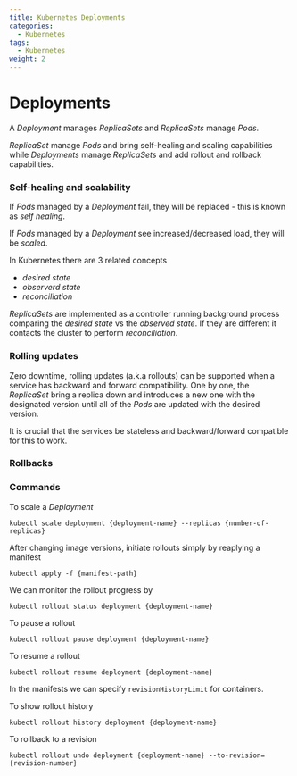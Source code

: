 ```yaml
---
title: Kubernetes Deployments 
categories:
  - Kubernetes
tags:
  - Kubernetes
weight: 2
---
```


# Deployments

A _Deployment_ manages _ReplicaSets_ and _ReplicaSets_ manage _Pods_.

_ReplicaSet_ manage _Pods_ and bring self-healing and scaling capabilities while _Deployments_ manage _ReplicaSets_ and add rollout and rollback capabilities.

### Self-healing and scalability

If _Pods_ managed by a _Deployment_ fail, they will be replaced - this is known as _self healing_.

If _Pods_ managed by a _Deployment_ see increased/decreased load, they will be _scaled_.

In Kubernetes there are 3 related concepts

- _desired state_
- _observerd state_
- _reconciliation_

_ReplicaSets_ are implemented as a controller running background process comparing the _desired state_ vs the _observed state_. If they are different it contacts the cluster to perform _reconciliation_.

### Rolling updates

Zero downtime, rolling updates (a.k.a rollouts) can be supported when a service has backward and forward compatibility. One by one, the _ReplicaSet_ bring a replica down and introduces a new one with the designated version until all of the _Pods_ are updated with the desired version.

It is crucial that the services be stateless and backward/forward compatible for this to work.

### Rollbacks

### Commands

To scale a _Deployment_

    kubectl scale deployment {deployment-name} --replicas {number-of-replicas}

After changing image versions, initiate rollouts simply by reaplying a manifest

    kubectl apply -f {manifest-path}

We can monitor the rollout progress by

    kubectl rollout status deployment {deployment-name}

To pause a rollout

    kubectl rollout pause deployment {deployment-name}

To resume a rollout

    kubectl rollout resume deployment {deployment-name}

In the manifests we can specify ```revisionHistoryLimit``` for containers. 

To show rollout history

    kubectl rollout history deployment {deployment-name}

To rollback to a revision

    kubectl rollout undo deployment {deployment-name} --to-revision={revision-number}


